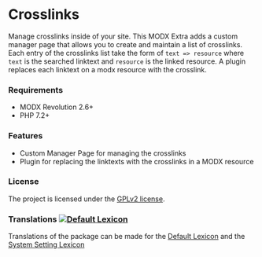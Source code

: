 # Crosslinks

Manage crosslinks inside of your site. This MODX Extra adds a custom manager
page that allows you to create and maintain a list of crosslinks. Each entry of
the crosslinks list take the form of `text => resource` where `text` is the
searched linktext and `resource` is the linked resource. A plugin replaces each
linktext on a modx resource with the crosslink.

### Requirements

* MODX Revolution 2.6+
* PHP 7.2+

### Features

* Custom Manager Page for managing the crosslinks
* Plugin for replacing the linktexts with the crosslinks in a MODX resource

### License

The project is licensed under the [GPLv2 license](https://github.com/Jako/Crosslinks/LICENSE.md).

### Translations [![Default Lexicon](https://hosted.weblate.org/widget/modx-extras/crosslinks/standard/svg-badge.svg)](https://hosted.weblate.org/projects/modx-extras/crosslinks/)

Translations of the package can be made for the [Default Lexicon](https://hosted.weblate.org/projects/modx-extras/crosslinks/standard/) and the [System Setting Lexicon](https://hosted.weblate.org/projects/modx-extras/crosslinks/system-settings/)

